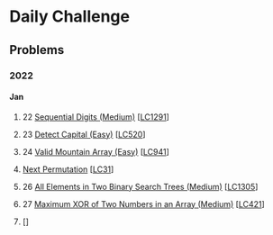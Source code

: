 # Daily Challenge

## Problems

### 2022

#### Jan

1. 22 [Sequential Digits (Medium)](Sequential-Digits-(Medium).py)
[[LC1291](https://leetcode.com/problems/sequential-digits/)]
1. 23 [Detect Capital (Easy)](Detect-Capital-(Easy).py)
[[LC520](https://leetcode.com/problems/detect-capital/)]
1. 24 [Valid Mountain Array (Easy)](Valid-Mountain-Array-(Easy).py)
[[LC941](https://leetcode.com/problems/valid-mountain-array/)]
1. [Next Permutation](Next-Permutation-(Medium).py)
[[LC31](https://leetcode.com/problems/next-permutation/)]
1. 26 [All Elements in Two Binary Search Trees (Medium)](All-Elements-in-Two-Binary-Search-Trees-(Medium).py)
[[LC1305](https://leetcode.com/problems/all-elements-in-two-binary-search-trees/)]
1. 27 [Maximum XOR of Two Numbers in an Array (Medium)]()
[[LC421](https://leetcode.com/problems/maximum-xor-of-two-numbers-in-an-array/)]

1. []()
[[]()]
